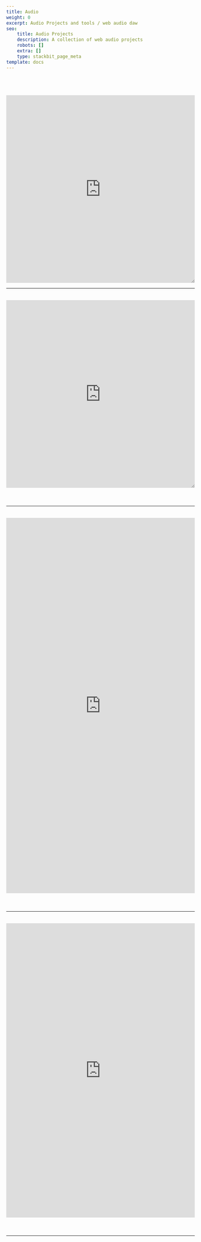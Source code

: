 ```yaml
---
title: Audio
weight: 0
excerpt: Audio Projects and tools / web audio daw
seo:
    title: Audio Projects
    description: A collection of web audio projects
    robots: []
    extra: []
    type: stackbit_page_meta
template: docs
---
```



<br>
<br>
<br>

<iframe sandbox="allow-scripts" style="resize:both; overflow:scroll;"    width="100%" height="500" frameborder="0"
src="https://bgoonz.github.io/extracting-features-from-audio/"></iframe>
<hr>
<br>
<iframe sandbox="allow-scripts" style="resize:both; overflow:scroll;"    width="100%" height="500" frameborder="0"
src="https://observablehq.com/embed/@bgoonz/mode-lighting/2?cell=*"></iframe>
<br>
<br>
<br>

<hr>
<br>
    <iframe
      width="100%"
      height="1000"
      frameborder="0"
      src="https://observablehq.com/embed/@bgoonz/determining-the-key-of-bwv1001-1st-movement-adagio?cell=*"
    ></iframe>
<br>
<br>
<br>
<hr>
<br>
    <iframe
      width="100%"
      height="784"
      frameborder="0"
      src="https://observablehq.com/embed/@bgoonz/can-sound-add-value-to-data-visualizations?cells=viewof+chart"
    ></iframe>
<br>
<br>
<br>

<hr>
<br>
